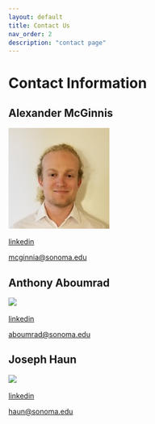 ```yaml
---
layout: default
title: Contact Us
nav_order: 2
description: "contact page"
---
```


# Contact Information

## Alexander McGinnis

<img src="alec.jpg"/>

[linkedin](https://www.linkedin.com/in/mcginnisa)

mcginnia@sonoma.edu

## Anthony Aboumrad

<img src="anthony.jpg"/>

[linkedin](https://www.linkedin.com/in/aboumrad/)

aboumrad@sonoma.edu

## Joseph Haun

<img src="joe.jpg"/>

[linkedin](https://www.linkedin.com/in/joseph-haun-304621100/)

haun@sonoma.edu
